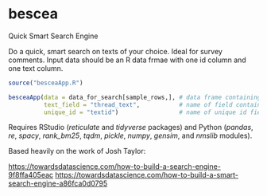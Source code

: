 # bescea
Quick Smart Search Engine

Do a quick, smart search on texts of your choice. Ideal for survey comments. Input data should be an R data frmae with one id column and one text column.

```r
source("besceaApp.R")

besceaApp(data = data_for_search[sample_rows,], # data frame containing a text field and a unique id field 
          text_field = "thread_text",           # name of field containing text data
          unique_id = "textid")                 # name of unique id field
```

Requires RStudio (*reticulate* and *tidyverse* packages) and Python (*pandas*, *re*, *spacy*, *rank_bm25*, *tqdm*, *pickle*, *numpy*, *gensim*, and *nmslib* modules). 

Based heavily on the work of Josh Taylor:

https://towardsdatascience.com/how-to-build-a-search-engine-9f8ffa405eac
https://towardsdatascience.com/how-to-build-a-smart-search-engine-a86fca0d0795

